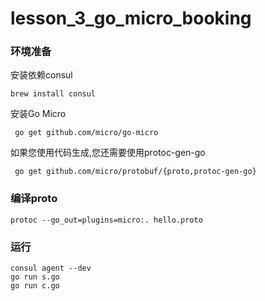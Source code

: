# lesson_3_go_micro_booking

### 环境准备
安装依赖consul
```
brew install consul
```

安装Go Micro
```
￼go get github.com/micro/go-micro
```

如果您使用代码生成,您还需要使用protoc-gen-go
```
￼go get github.com/micro/protobuf/{proto,protoc-gen-go}
```

### 编译proto
```
protoc --go_out=plugins=micro:. hello.proto
```

### 运行
```
consul agent --dev
go run s.go
go run c.go
```
